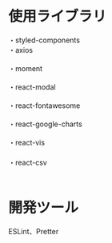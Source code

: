 # 使用ライブラリ
・styled-components<br/>
・axios<br/>     
・moment<br/>   
・react-modal<br/>    
・react-fontawesome<br/>  
・react-google-charts<br/>   
・react-vis<br/> 　　     
・react-csv<br/>　    　 
  
# 開発ツール    　    
ESLint、Pretter 

 
